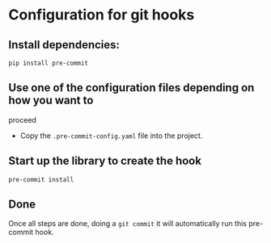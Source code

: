 # Configuration for git hooks

## Install dependencies:

```console
pip install pre-commit
```

## Use one of the configuration files depending on how you want to 
proceed

* Copy the `.pre-commit-config.yaml` file into the project.

## Start up the library to create the hook

```console
pre-commit install
```

## Done

Once all steps are done, doing a `git commit` it will automatically run 
this pre-commit hook.
